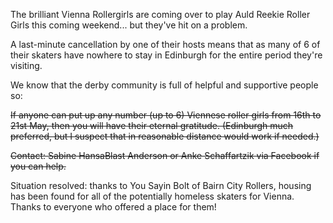 <html><body><p>The brilliant Vienna Rollergirls are coming over to play Auld Reekie Roller Girls this coming weekend... but they've hit on a problem.

A last-minute cancellation by one of their hosts means that as many of 6 of their skaters have nowhere to stay in Edinburgh for the entire period they're visiting.

We know that the derby community is full of helpful and supportive people so:

<del>If anyone can put up any number (up to 6) Viennese roller girls from 16th to 21st May, then you will have their eternal gratitude. (Edinburgh much preferred, but I suspect that in reasonable distance would work if needed.)</del>

<del>Contact: Sabine HansaBlast Anderson or Anke Schaffartzik via Facebook if you can help.</del>

Situation resolved: thanks to You Sayin Bolt of Bairn City Rollers, housing has been found for all of the potentially homeless skaters for Vienna. Thanks to everyone who offered a place for them!

 

 </p></body></html>
